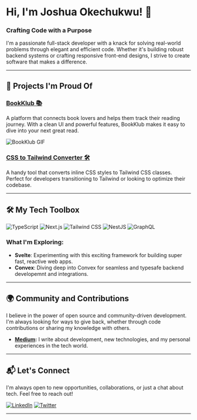 # Hi, I'm Joshua Okechukwu! 👋

### Crafting Code with a Purpose

I'm a passionate full-stack developer with a knack for solving real-world problems through elegant and efficient code. Whether it's building robust backend systems or crafting responsive front-end designs, I strive to create software that makes a difference.

---

## 🚀 Projects I'm Proud Of

### [BookKlub 📚](https://github.com/Parallax18/bookklub)
A platform that connects book lovers and helps them track their reading journey. With a clean UI and powerful features, BookKlub makes it easy to dive into your next great read.

![BookKlub GIF](https://user-images.githubusercontent.com/0000000/000000000-bookklub.gif)

### [CSS to Tailwind Converter 🛠️](https://github.com/Parallax18/css-to-tailwind-converter)
A handy tool that converts inline CSS styles to Tailwind CSS classes. Perfect for developers transitioning to Tailwind or looking to optimize their codebase.


---

## 🛠️ My Tech Toolbox

![TypeScript](https://img.shields.io/badge/TypeScript-007ACC?style=flat-square&logo=typescript&logoColor=white)
![Next.js](https://img.shields.io/badge/Next.js-000000?style=flat-square&logo=nextdotjs&logoColor=white)
![Tailwind CSS](https://img.shields.io/badge/Tailwind_CSS-38B2AC?style=flat-square&logo=tailwind-css&logoColor=white)
![NestJS](https://img.shields.io/badge/NestJS-E0234E?style=flat-square&logo=nestjs&logoColor=white)
![GraphQL](https://img.shields.io/badge/GraphQL-E10098?style=flat-square&logo=graphql&logoColor=white)

### What I'm Exploring:
- **Svelte**: Experimenting with this exciting framework for building super fast, reactive web apps.
- **Convex**: Diving deep into Convex for seamless and typesafe backend developemnt and integrations.

---

## 🌍 Community and Contributions

I believe in the power of open source and community-driven development. I'm always looking for ways to give back, whether through code contributions or sharing my knowledge with others.

- **[Medium](https://medium.com/@joshuaokechukwu001):** I write about development, new technologies, and my personal experiences in the tech world.

---

## 📬 Let's Connect

I'm always open to new opportunities, collaborations, or just a chat about tech. Feel free to reach out!

[![LinkedIn](https://img.shields.io/badge/LinkedIn-0077B5?style=flat-square&logo=linkedin&logoColor=white)](https://www.linkedin.com/in/joshuaokechukwu001)
[![Twitter](https://img.shields.io/badge/twitter-1DA1F2?style=flat-square&logo=twitter&logoColor=white)](https://x.com/joshthebuilda)

---

